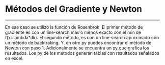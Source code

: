 # Métodos del Gradiente y Newton
-----------------------
En ese caso se utilizó la función de Rosenbrok. El primer método de gradiente es con un line-search más o menos exacto con el min de f(x+lambda*dk). El segundo método, es con un line-search aproximado con un método de backtraking. Y, en otro py puedes encontrar el método de Newton con paso 1. Adicionalmente se encuentra un py que grafica los resultados. Los py de los métodos generan tablas con resultados señalados en excel.
